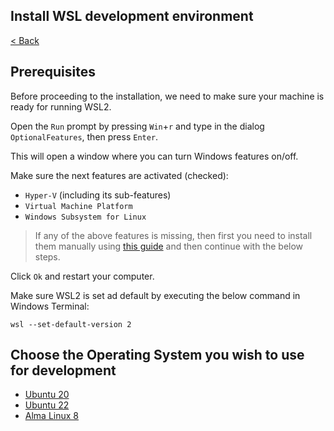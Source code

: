 ## Install WSL development environment

[< Back](../README.md)


## Prerequisites
Before proceeding to the installation, we need to make sure your machine is ready for running WSL2.

Open the `Run` prompt by pressing `Win`+`r` and type in the dialog `OptionalFeatures`, then press `Enter`.

This will open a window where you can turn Windows features on/off.

Make sure the next features are activated (checked):
* `Hyper-V` (including its sub-features)
* `Virtual Machine Platform`
* `Windows Subsystem for Linux`

> If any of the above features is missing, then first you need to install them manually using [this guide](https://docs.microsoft.com/en-us/windows/wsl/install-manual) and then continue with the below steps.

Click `Ok` and restart your computer.

Make sure WSL2 is set ad default by executing the below command in Windows Terminal:

    wsl --set-default-version 2


## Choose the Operating System you wish to use for development
* [Ubuntu 20](os/ubuntu20/README.md)
* [Ubuntu 22](os/ubuntu22/README.md)
* [Alma Linux 8](os/almalinux8/README.md)
